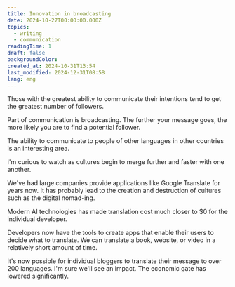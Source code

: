 ```yaml
---
title: Innovation in broadcasting
date: 2024-10-27T00:00:00.000Z
topics:
  - writing
  - communication
readingTime: 1
draft: false
backgroundColor: 
created_at: 2024-10-31T13:54
last_modified: 2024-12-31T08:58
lang: eng
---
```


Those with the greatest ability to communicate their intentions tend to get the greatest number of followers.

Part of communication is broadcasting. The further your message goes, the more likely you are to find a potential follower.

The ability to communicate to people of other languages in other countries is an interesting area.

I'm curious to watch as cultures begin to merge further and faster with one another.

We've had large companies provide applications like Google Translate for years now. It has probably lead to the creation and destruction of cultures such as the digital nomad-ing.

Modern AI technologies has made translation cost much closer to $0 for the individual developer.

Developers now have the tools to create apps that enable their users to decide what to translate. We can translate a book, website, or video in a relatively short amount of time.

It's now possible for individual bloggers to translate their message to over 200 languages. I'm sure we'll see an impact. The economic gate has lowered significantly.
